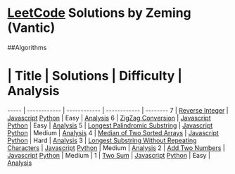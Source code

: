 # [LeetCode](https://leetcode.com/problemset/algorithms/) Solutions by Zeming (Vantic)

##Algorithms
  #   | Title        | Solutions    | Difficulty   | Analysis
----- | ------------ | ------------ | ------------ | --------
7     | [Reverse Integer](https://leetcode.com/problems/reverse-integer/) | [Javascript](./solutions/7.Reverse_Integer/reverse-integer.js) [Python](./solutions/7.Reverse_Integer/reverse-integer.py) | Easy | [Analysis](./solutions/7.Reverse_Integer/README.md)
6     | [ZigZag Conversion](https://leetcode.com/problems/zigzag-conversion/) | [Javascript](./solutions/6.ZigZag_Conversion/zigzag-conversion.js) [Python](./solutions/6.ZigZag_Conversion/zigzag-conversion.py) | Easy | [Analysis](./solutions/6.ZigZag_Conversion/README.md)
5     | [Longest Palindromic Substring](https://leetcode.com/problems/longest-palindromic-substring/) | [Javascript](./solutions/5.Longest_Palindromic_Substring/longest-palindromic-substring.js) [Python](./solutions/5.Longest_Palindromic_Substring/longest-palindromic-substring.py) | Medium | [Analysis](./solutions/5.Longest_Palindromic_Substring/README.md)
4     | [Median of Two Sorted Arrays](https://leetcode.com/problems/median-of-two-sorted-arrays/) | [Javascript](./solutions/4.Median_of_Two_Sorted_Arrays/median-of-two-sorted-arrays.js) [Python](./solutions/4.Median_of_Two_Sorted_Arrays/median-of-two-sorted-arrays.py) | Hard | [Analysis](./solutions/4.Median_of_Two_Sorted_Arrays/README.md)
3     | [Longest Substring Without Repeating Characters](https://leetcode.com/problems/longest-substring-without-repeating-characters/) | [Javascript](./solutions/3.Longest_Substring_Without_Repeating_Characters/longest-substring-without-repeating-characters.js) [Python](./solutions/3.Longest_Substring_Without_Repeating_Characters/longest-substring-without-repeating-characters.py) | Medium | [Analysis](./solutions/3.Longest_Substring_Without_Repeating_Characters/README.md)
2     | [Add Two Numbers](https://leetcode.com/problems/add-two-numbers/) | [Javascript](./solutions/2.Add_Two_Numbers/add-two-numbers.js) [Python](./solutions/2.Add_Two_Numbers/add-two-numbers.py) | Medium | 
1     | [Two Sum](https://leetcode.com/problems/two-sum/) | [Javascript](./solutions/1.Two_Sum/two-sum.js) [Python](./solutions/1.Two_Sum/two-sum.py) | Easy | [Analysis](./solutions/1.Two_Sum/README.md)
